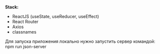 **Stack:**

- ReactJS (useState, useReducer, useEffect)
- React Router
- Axios
- classnames

Для запуска приложения локально нужно запустить сервер командой: npm run json-server